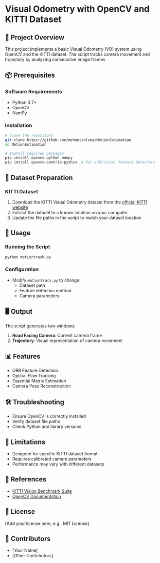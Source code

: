 # Visual Odometry with OpenCV and KITTI Dataset

## 🚗 Project Overview
This project implements a basic Visual Odometry (VO) system using OpenCV and the KITTI dataset. The script tracks camera movement and trajectory by analyzing consecutive image frames.

## 📦 Prerequisites

### Software Requirements
- Python 3.7+
- OpenCV
- NumPy

### Installation
```bash
# Clone the repository
git clone https://github.com/mehmetsolves/MotionEstimation
cd MotionEstimation

# Install required packages
pip install opencv-python numpy
pip install opencv-contrib-python  # For additional feature detectors
```

## 🔧 Dataset Preparation

### KITTI Dataset
1. Download the KITTI Visual Odometry dataset from the [official KITTI website](http://www.cvlibs.net/datasets/kitti/eval_odometry.php)
2. Extract the dataset to a known location on your computer
3. Update the file paths in the script to match your dataset location

## 🚀 Usage

### Running the Script
```bash
python motiontrack.py
```

### Configuration
- Modify `motiontrack.py` to change:
  - Dataset path
  - Feature detection method
  - Camera parameters

## 🖥️ Output
The script generates two windows:
1. **Road Facing Camera**: Current camera frame
2. **Trajectory**: Visual representation of camera movement

## 📊 Features
- ORB Feature Detection
- Optical Flow Tracking
- Essential Matrix Estimation
- Camera Pose Reconstruction

## 🛠️ Troubleshooting
- Ensure OpenCV is correctly installed
- Verify dataset file paths
- Check Python and library versions

## 🔬 Limitations
- Designed for specific KITTI dataset format
- Requires calibrated camera parameters
- Performance may vary with different datasets

## 📝 References
- [KITTI Vision Benchmark Suite](http://www.cvlibs.net/datasets/kitti/)
- [OpenCV Documentation](https://docs.opencv.org/)

## 📜 License
[Add your license here, e.g., MIT License]

## 👥 Contributors
- [Your Name]
- [Other Contributors]
